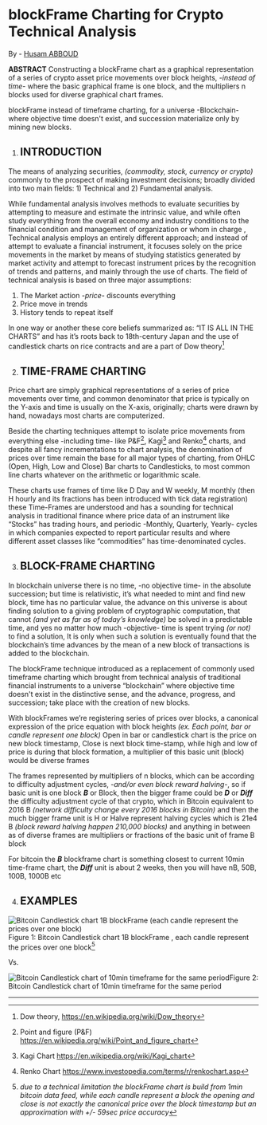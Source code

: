 

#  blockFrame Charting for Crypto Technical Analysis 
By - [Husam ABBOUD](http://twitter.com/@drhus.com)


**ABSTRACT** Constructing a blockFrame chart as a graphical representation of a series of crypto asset price movements over block heights, *-instead of time-* where the basic graphical frame is one block, and the multipliers n blocks used for diverse graphical chart frames.

blockFrame instead of timeframe charting, for a universe -Blockchain- where objective time doesn't exist, and succession materialize only by mining new blocks.

1.  ## INTRODUCTION
The means of analyzing securities, *(commodity, stock, currency or crypto)* commonly to the prospect of making investment decisions; broadly divided into two main fields: 1) Technical and 2) Fundamental analysis.

While fundamental analysis involves methods to evaluate securities by attempting to measure and estimate the intrinsic value, and while often study everything from the overall economy and industry conditions to the financial condition and management of organization or whom in charge , Technical analysis employs an entirely different approach; and instead of attempt to evaluate a financial instrument, it focuses solely on the price movements in the market by means of studying statistics generated by market activity and attempt to forecast instrument prices by the recognition of trends and patterns, and mainly through the use of charts. The field of technical analysis is based on three major assumptions:

1.  The Market action *-price-* discounts everything
2.  Price move in trends
3.  History tends to repeat itself

In one way or another these core beliefs summarized as: “IT IS ALL IN THE CHARTS” and has it’s roots back to 18th-century Japan and the use of candlestick charts on rice contracts and are a part of Dow theory[^Dow]

2.  ## TIME-FRAME CHARTING
 
Price chart are simply graphical representations of a series of price movements over time, and common denominator that price is typically on the Y-axis and time is usually on the X-axis, originally; charts were drawn by hand, nowadays most charts are computerized.

Beside the charting techniques attempt to isolate price movements from everything else -including time- like P&F[^PnF], Kagi[^Kagi] and Renko[^Renko] charts, and despite all fancy incrementations to chart analysis, the denomination of prices over time remain the base for all major types of charting, from OHLC (Open, High, Low and Close) Bar charts to Candlesticks, to most common line charts whatever on the arithmetic or logarithmic scale.

These charts use frames of time like D Day and W weekly, M monthly (then H hourly and its fractions has been introduced with tick data registration) these Time-Frames are understood and has a sounding for technical analysis in traditional finance where price data of an instrument like “Stocks” has trading hours, and periodic -Monthly, Quarterly, Yearly\- cycles in which companies expected to report particular results and where different asset classes like “commodities” has time-denominated cycles.

3.  ## BLOCK-FRAME CHARTING
In blockchain universe there is no time, -no objective time- in the absolute succession; but time is relativistic, it’s what needed to mint and find new block, time has no particular value, the advance on this universe is about finding solution to a giving problem of cryptographic computation, that cannot *(and yet as far as of today’s knowledge)* be solved in a predictable time, and yes no matter how much -objective- time is spent trying *(or not)* to find a solution, It is only when such a solution is eventually found that the blockchain’s time advances by the mean of a new block of transactions is added to the blockchain.

The blockFrame technique introduced as a replacement of commonly used timeframe charting which brought from technical analysis of traditional financial instruments to a universe “blockchain” where objective time doesn't exist in the distinctive sense, and the advance, progress, and succession; take place with the creation of new blocks.

With blockFrames we’re registering series of prices over blocks, a canonical expression of the price equation with block heights *(ex. Each point, bar or candle represent one block)* Open in bar or candlestick chart is the price on new block timestamp, Close is next block time-stamp, while high and low of price is during that block formation, a multiplier of this basic unit (block) would be diverse frames

The frames represented by multipliers of n blocks, which can be according to difficulty adjustment cycles, *-and/or even block reward halving-*, so if basic unit is one block ***B*** or Block, then the bigger frame could be ***D*** or ***Diff*** the difficulty adjustment cycle of that crypto, which in Bitcoin equivalent to 2016 B  *(network difficulty change every 2016 blocks in Bitcoin)* and then the much bigger frame unit is H  or  Halve  represent halving cycles which is 21e4 B  *(block reward halving happen 210,000 blocks)* and anything in between as of diverse frames are multipliers or fractions of the basic unit of frame B block

For bitcoin the ***B*** blockframe chart is something closest to current 10min time-frame chart, the ***Diff*** unit is about 2 weeks, then you will have nB, 50B, 100B, 1000B etc

  
4.  ## EXAMPLES
 
![Bitcoin Candlestick chart 1B blockFrame (each candle represent the prices over one block)](https://lh3.googleusercontent.com/uXdBdMN9X8tHUEJdilUwSLHNVGGXhBqrf4_bml7OBxDr3ARDZysfP0RuxTmagcfFRabrziUTcP2SKTt8ytdNWry9iwhaqNZ4IY0p4HU8N48cCrQBF1nNxmuUgLwmSr8hq_oUkCS3 "Chart")
Figure 1: Bitcoin Candlestick chart 1B blockFrame , each candle represent the prices over one block[^Disclaimer]

Vs.

![Bitcoin Candlestick chart of 10min timeframe for the same period](https://lh4.googleusercontent.com/6zf4KeKC1XO17501NVFmO3ME7ltBJfv9noicI6nwquuZOM67AMdu2rPZFgrTah-8MNA3k82sk6HZ5iZImcKujmSIZbbbkDRhWF3bUTe5jnlIOVAvU3R7eW7Bi06-e3QeIcK4VZzE "Chart")Figure 2: Bitcoin Candlestick chart of 10min timeframe for the same period


 
----------
[^Dow]: Dow theory, https://en.wikipedia.org/wiki/Dow_theory
[^PnF]: Point and figure (P&F) https://en.wikipedia.org/wiki/Point_and_figure_chart
[^Kagi]: Kagi Chart https://en.wikipedia.org/wiki/Kagi_chart
[^Renko]: Renko Chart https://www.investopedia.com/terms/r/renkochart.asp
[^Disclaimer]: *due to a technical limitation the blockFrame chart is build from 1min bitcoin data feed, while each candle represent a block the opening and close is not exactly the canonical price over the block timestamp but an approximation with +/- 59sec price accuracy*
